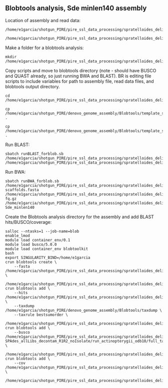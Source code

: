 ## Blobtools analysis, Sde minlen140 assembly

Location of assembly and read data:
```
/home/e1garcia/shotgun_PIRE/pire_ssl_data_processing/spratelloides_delicatulus/assemblies_for_fp2min140/SPAdes_allLibs_decontam_R1R2_noIsolate/scaffolds.fasta

/home/e1garcia/shotgun_PIRE/pire_ssl_data_processing/spratelloides_delicatulus/fq_fp1_clmp_fp2min140_fqscrn_rprd
```

Make a folder for a blobtools analysis:
```
mkdir /home/e1garcia/shotgun_PIRE/pire_ssl_data_processing/spratelloides_delicatulus/blobtools_min140
```

Copy scripts and move to blobtools directory (note - should have BUSCO and QUAST already, so just running BWA and BLAST). BR is editing file scripts to include variables for path to assembly file, read data files, and blobtools output directory.
```
cd /home/e1garcia/shotgun_PIRE/pire_ssl_data_processing/spratelloides_delicatulus/blobtools_min140

cp /home/e1garcia/shotgun_PIRE/denovo_genome_assembly/Blobtools/template_scripts/runBLAST_forblob.sb .

cp /home/e1garcia/shotgun_PIRE/denovo_genome_assembly/Blobtools/template_scripts/runBWA_forblob.sb .
``` 

Run BLAST:
```
sbatch runBLAST_forblob.sb /home/e1garcia/shotgun_PIRE/pire_ssl_data_processing/spratelloides_delicatulus/assemblies_for_fp2min140/SPAdes_allLibs_decontam_R1R2_noIsolate/scaffolds.fasta /home/e1garcia/shotgun_PIRE/pire_ssl_data_processing/spratelloides_delicatulus/blobtools_min140
```

Run BWA:
```
sbatch runBWA_forblob.sb /home/e1garcia/shotgun_PIRE/pire_ssl_data_processing/spratelloides_delicatulus/assemblies_for_fp2min140/SPAdes_allLibs_decontam_R1R2_noIsolate scaffolds.fasta /home/e1garcia/shotgun_PIRE/pire_ssl_data_processing/spratelloides_delicatulus/fq_fp1_clmp_fp2min140_fqscrn_rprd fq.gz /home/e1garcia/shotgun_PIRE/pire_ssl_data_processing/spratelloides_delicatulus/blobtools_min140 Sde_minlen140
```

Create the Blobtools analysis directory for the assembly and add BLAST hits/BUSCO/coverage:

```
salloc --ntasks=1 --job-name=blob
enable_lmod
module load container_env/0.1
module load busco/5.0.0
module load container_env blobtoolkit
bash
export SINGULARITY_BIND=/home/e1garcia
crun blobtools create \
    --fasta /home/e1garcia/shotgun_PIRE/pire_ssl_data_processing/spratelloides_delicatulus/assemblies_for_fp2min140/SPAdes_allLibs_decontam_R1R2_noIsolate/scaffolds.fasta \
    /home/e1garcia/shotgun_PIRE/pire_ssl_data_processing/spratelloides_delicatulus/blobtools_min140/Sde_min140_blobplot
crun blobtools add \
    --hits /home/e1garcia/shotgun_PIRE/pire_ssl_data_processing/spratelloides_delicatulus/blobtools_min140/blastn.out  \
    --taxdump /home/e1garcia/shotgun_PIRE/denovo_genome_assembly/Blobtools/taxdump \
    --taxrule bestsumorder \
    /home/e1garcia/shotgun_PIRE/pire_ssl_data_processing/spratelloides_delicatulus/blobtools_min140/Sde_min140_blobplot
crun blobtools add \
	--busco /home/e1garcia/shotgun_PIRE/pire_ssl_data_processing/spratelloides_delicatulus/assemblies_for_fp2min140/busco_scaffolds_results-SPAdes_allLibs_decontam_R1R2_noIsolate/run_actinopterygii_odb10/full_table.tsv \
	/home/e1garcia/shotgun_PIRE/pire_ssl_data_processing/spratelloides_delicatulus/blobtools_min140/Sde_min140_blobplot
crun blobtools add \
	--cov /home/e1garcia/shotgun_PIRE/pire_ssl_data_processing/spratelloides_delicatulus/blobtools_min140/Sde_minlen140_redundans.sort.filt.bam \
	/home/e1garcia/shotgun_PIRE/pire_ssl_data_processing/spratelloides_delicatulus/blobtools_min140/Sde_min140_blobplot
```
